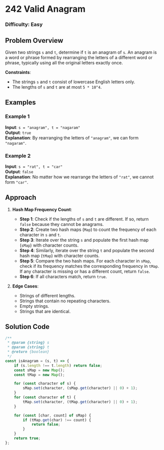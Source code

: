 # 242 Valid Anagram

### Difficulty: Easy

## Problem Overview

Given two strings `s` and `t`, determine if `t` is an anagram of `s`. An anagram is a word or phrase formed by rearranging the letters of a different word or phrase, typically using all the original letters exactly once.

**Constraints**:

-   The strings `s` and `t` consist of lowercase English letters only.
-   The lengths of `s` and `t` are at most `5 * 10^4`.

## Examples

### Example 1

**Input**: `s = "anagram", t = "nagaram"`  
**Output**: `true`  
**Explanation**: By rearranging the letters of `"anagram"`, we can form `"nagaram"`.

### Example 2

**Input**: `s = "rat", t = "car"`  
**Output**: `false`  
**Explanation**: No matter how we rearrange the letters of `"rat"`, we cannot form `"car"`.

## Approach

1. **Hash Map Frequency Count**:

    - **Step 1**: Check if the lengths of `s` and `t` are different. If so, return `false` because they cannot be anagrams.
    - **Step 2**: Create two hash maps (`Map`) to count the frequency of each character in `s` and `t`.
    - **Step 3**: Iterate over the string `s` and populate the first hash map (`sMap`) with character counts.
    - **Step 4**: Similarly, iterate over the string `t` and populate the second hash map (`tMap`) with character counts.
    - **Step 5**: Compare the two hash maps. For each character in `sMap`, check if its frequency matches the corresponding frequency in `tMap`. If any character is missing or has a different count, return `false`.
    - **Step 6**: If all characters match, return `true`.

2. **Edge Cases**:
    - Strings of different lengths.
    - Strings that contain no repeating characters.
    - Empty strings.
    - Strings that are identical.

## Solution Code

```javascript
/**
 * @param {string} s
 * @param {string} t
 * @return {boolean}
 */
const isAnagram = (s, t) => {
	if (s.length !== t.length) return false;
	const sMap = new Map();
	const tMap = new Map();

	for (const character of s) {
		sMap.set(character, (sMap.get(character) || 0) + 1);
	}
	for (const character of t) {
		tMap.set(character, (tMap.get(character) || 0) + 1);
	}

	for (const [char, count] of sMap) {
		if (tMap.get(char) !== count) {
			return false;
		}
	}
	return true;
};
```
